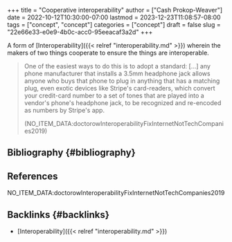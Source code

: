+++
title = "Cooperative interoperability"
author = ["Cash Prokop-Weaver"]
date = 2022-10-12T10:30:00-07:00
lastmod = 2023-12-23T11:08:57-08:00
tags = ["concept", "concept"]
categories = ["concept"]
draft = false
slug = "22e66e33-e0e9-4b0c-acc0-95eeacaf3a2d"
+++

A form of [Interoperability]({{< relref "interoperability.md" >}}) wherein the makers of two things cooperate to ensure the things are interoperable.

> One of the easiest ways to do this is to adopt a standard: [...] any phone manufacturer that installs a 3.5mm headphone jack allows anyone who buys that phone to plug in anything that has a matching plug, even exotic devices like Stripe's card-readers, which convert your credit-card number to a set of tones that are played into a vendor's phone's headphone jack, to be recognized and re-encoded as numbers by Stripe's app.
>
> (NO_ITEM_DATA:doctorowInteroperabilityFixInternetNotTechCompanies2019)


## Bibliography {#bibliography}

## References

<style>.csl-entry{text-indent: -1.5em; margin-left: 1.5em;}</style><div class="csl-bib-body">
  <div class="csl-entry">NO_ITEM_DATA:doctorowInteroperabilityFixInternetNotTechCompanies2019</div>
</div>



## Backlinks {#backlinks}

-   [Interoperability]({{< relref "interoperability.md" >}})
